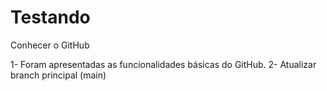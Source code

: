 # Testando
Conhecer o GitHub

1- Foram apresentadas as funcionalidades básicas do GitHub.
2- Atualizar branch principal (main)
